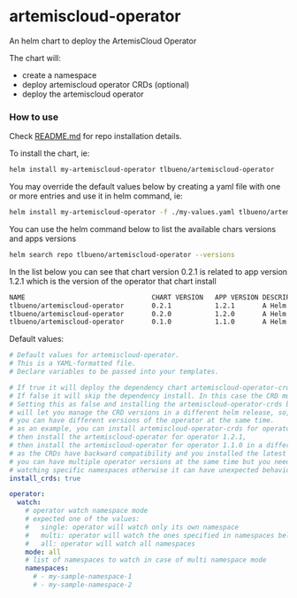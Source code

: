 # artemiscloud-operator

An helm chart to deploy the ArtemisCloud Operator

The chart will:
- create a namespace
- deploy artemiscloud operator CRDs (optional)
- deploy the artemiscloud operator

### How to use

Check [README.md](../../README.md) for repo installation details.

To install the chart, ie:
```sh
helm install my-artemiscloud-operator tlbueno/artemiscloud-operator
```

You may override the default values below by creating a yaml file with one or more entries and use it in helm command, ie:
```sh
helm install my-artemiscloud-operator -f ./my-values.yaml tlbueno/artemiscloud-operator
```

You can use the helm command below to list the available chars versions and apps versions
```sh
helm search repo tlbueno/artemiscloud-operator --versions
```

In the list below you can see that chart version 0.2.1 is related to app version 1.2.1 which is the version of the operator that chart install
```sh
NAME                              	CHART VERSION	APP VERSION	DESCRIPTION                                       
tlbueno/artemiscloud-operator     	0.2.1        	1.2.1      	A Helm chart to install ArtemisCloud Operator     
tlbueno/artemiscloud-operator     	0.2.0        	1.2.0      	A Helm chart to install ArtemisCloud Operator     
tlbueno/artemiscloud-operator     	0.1.0        	1.1.0      	A Helm chart to install ArtemisCloud Operator   
```

Default values:
```yaml
# Default values for artemiscloud-operator.
# This is a YAML-formatted file.
# Declare variables to be passed into your templates.

# If true it will deploy the dependency chart artemiscloud-operator-crds
# If false it will skip the dependency install. In this case the CRD must be already installed
# Setting this as false and installing the artemiscloud-operator-crds before
# will let you manage the CRD versions in a different helm release, so, in this case
# you can have different versions of the operator at the same time.
# as an example, you can install artemiscloud-operator-crds for operator 1.2.1,
# then install the artemiscloud-operator for operator 1.2.1,
# then install the artemiscloud-operator for operator 1.1.0 in a different namespace
# as the CRDs have backward compatibility and you installed the latest one,
# you can have multiple operator versions at the same time but you need to ensure they are
# watching specific namespaces otherwise it can have unexpected behavior
install_crds: true

operator:
  watch:
    # operator watch namespace mode
    # expected one of the values:
    #   single: operator will watch only its own namespace
    #   multi: operator will watch the ones specified in namespaces below
    #   all: operator will watch all namespaces
    mode: all
    # list of namespaces to watch in case of multi namespace mode
    namespaces:
      # - my-sample-namespace-1
      # - my-sample-namespace-2
```

